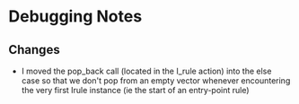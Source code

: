 # Debugging Notes

## Changes
*   I moved the pop_back call (located in the I_rule action) into the else case so that we don't pop from an empty vector whenever encountering the very first Irule instance (ie the start of an entry-point rule)